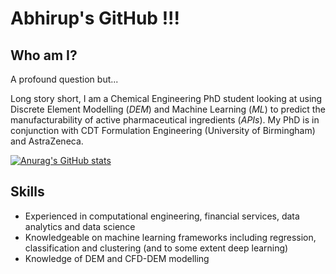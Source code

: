 # Abhirup's GitHub !!!

<!--
**abhirup-roy/abhirup-roy** is a ✨ _special_ ✨ repository because its `README.md` (this file) appears on your GitHub profile.

Here are some ideas to get you started:

- 🔭 I’m currently working on ...
- 🌱 I’m currently learning ...
- 👯 I’m looking to collaborate on ...
- 🤔 I’m looking for help with ...
- 💬 Ask me about ...
- 📫 How to reach me: ...
- 😄 Pronouns: ...
- ⚡ Fun fact: ...
-->

## Who am I?

A profound question but...

Long story short, I am a Chemical Engineering PhD student looking at using Discrete Element Modelling (_DEM_) and Machine Learning (_ML_) to predict the manufacturability of active pharmaceutical ingredients (_APIs_). My PhD is in conjunction with CDT Formulation Engineering (University of Birmingham) and AstraZeneca.

[![Anurag's GitHub stats](https://github-readme-stats.vercel.app/api?username=anuraghazra)](https://github.com/anuraghazra/github-readme-stats)

## Skills
- Experienced in computational engineering, financial services, data analytics and data science
- Knowledgeable on machine learning frameworks including regression, classification and clustering (and to some extent deep learning)
- Knowledge of DEM and CFD-DEM modelling
